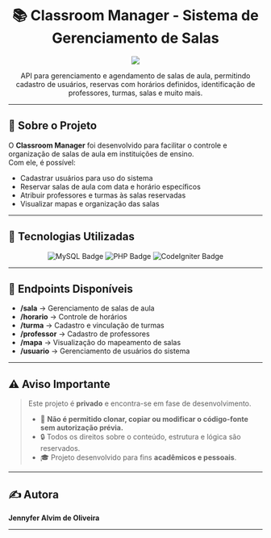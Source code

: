 
<h1 align="center">📚 Classroom Manager - Sistema de Gerenciamento de Salas</h1>

<p align="center">
  <img src="https://img.shields.io/static/v1?label=STATUS&message=EM%20DESENVOLVIMENTO&color=green&style=for-the-badge"/>
</p>

<p align="center">API para gerenciamento e agendamento de salas de aula, permitindo cadastro de usuários, reservas com horários definidos, identificação de professores, turmas, salas e muito mais.</p>

---

## 🚀 **Sobre o Projeto**

O **Classroom Manager** foi desenvolvido para facilitar o controle e organização de salas de aula em instituições de ensino.  
Com ele, é possível:

- Cadastrar usuários para uso do sistema  
-  Reservar salas de aula com data e horário específicos  
-  Atribuir professores e turmas às salas reservadas  
-  Visualizar mapas e organização das salas  

---

## 🧪 **Tecnologias Utilizadas**

<div align="center">

<img src="https://img.shields.io/badge/MySQL-4479A1?style=for-the-badge&logo=mysql&logoColor=white" alt="MySQL Badge">
<img src="https://img.shields.io/badge/PHP-777BB4?style=for-the-badge&logo=php&logoColor=white" alt="PHP Badge">
<img src="https://img.shields.io/badge/CodeIgniter-EF4223?style=for-the-badge&logo=codeigniter&logoColor=white" alt="CodeIgniter Badge">

</div>

---

## 📌 **Endpoints Disponíveis**

- **/sala** → Gerenciamento de salas de aula  
- **/horario** → Controle de horários  
- **/turma** → Cadastro e vinculação de turmas  
- **/professor** → Cadastro de professores  
- **/mapa** → Visualização do mapeamento de salas  
- **/usuario** → Gerenciamento de usuários do sistema  

---

## ⚠️ Aviso Importante

> Este projeto é **privado** e encontra-se em fase de desenvolvimento.  
> - 🚫 **Não é permitido clonar, copiar ou modificar o código-fonte sem autorização prévia.**  
> - 🔒 Todos os direitos sobre o conteúdo, estrutura e lógica são reservados.  
> - 🎓 Projeto desenvolvido para fins **acadêmicos e pessoais**.  

---

## ✍️ Autora

**Jennyfer Alvim de Oliveira**  

---
